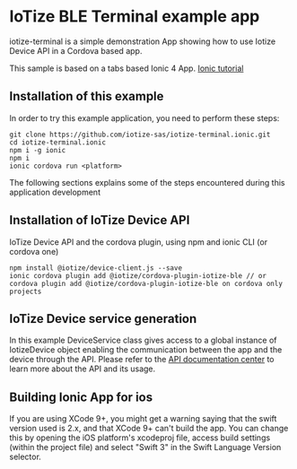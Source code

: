 # IoTize BLE Terminal example app

iotize-terminal is a simple demonstration App showing how to use Iotize Device API in a Cordova based app. 

This sample is based on a tabs based Ionic 4 App. 
[Ionic tutorial](https://ionicframework.com/docs/intro/installation/)

## Installation of this example

In order to try this example application, you need to perform these steps:

    git clone https://github.com/iotize-sas/iotize-terminal.ionic.git
    cd iotize-terminal.ionic
    npm i -g ionic
    npm i
    ionic cordova run <platform>

The following sections explains some of the steps encountered during this application development 

## Installation of IoTize Device API

IoTize Device API and the cordova plugin, using npm and ionic CLI (or cordova one)

    npm install @iotize/device-client.js --save
    ionic cordova plugin add @iotize/cordova-plugin-iotize-ble // or cordova plugin add @iotize/cordova-plugin-iotize-ble on cordova only projects

## IoTize Device service generation

In this example DeviceService class gives access to a global instance of IotizeDevice object enabling the communication between the app and the device through the API. 
Please refer to the [API documentation center](http://developer.iotize.com/content/device-api/quick-start/) to learn more about the API and its usage.

## Building Ionic App for ios

If you are using XCode 9+, you might get a warning saying that the swift version used is 2.x, and that XCode 9+ can't build the app. You can change this by opening the iOS platform's xcodeproj file, access build settings (within the project file) and select "Swift 3" in the Swift Language Version selector.
